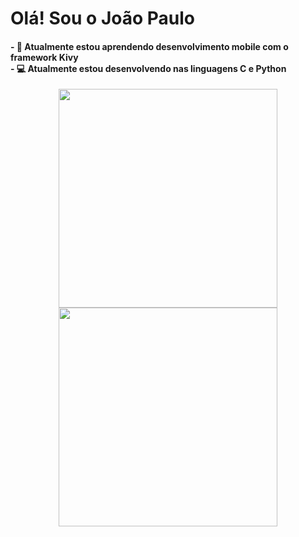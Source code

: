 ### <H1>Olá! Sou o João Paulo</H1>
<h4>
- 🌱 Atualmente estou aprendendo desenvolvimento mobile com o framework Kivy</br>
- 💻 Atualmente estou desenvolvendo nas linguagens C e Python
</h4>

<!--
**Joaopaulop/joaopaulop** is a ✨ _special_ ✨ repository because its `README.md` (this file) appears on your GitHub profile.

Here are some ideas to get you started:

- 🔭 I’m currently working on ...
- 🌱 I’m currently learning ...
- 👯 I’m looking to collaborate on ...
- 🤔 I’m looking for help with ...
- 💬 Ask me about ...
- 📫 How to reach me: ...
- 😄 Pronouns: ...
- ⚡ Fun fact: ...
-->

<div align="center">
  <a href="https://github.com/joaopaulop">
  <img width="350" src="https://github-readme-stats.vercel.app/api?username=joaopaulop&include_all_commits=true&count_private=true&theme=tokyonight"/>
  </br>
  <img height = "350" width="350" src="https://github-readme-stats.vercel.app/api/top-langs/?username=joaopaulop&langs_count=10&include_all_commits=true&count_private=true&theme=tokyonight"/>
</div>
